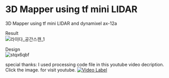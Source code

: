 # 3D Mapper using tf mini LIDAR
3D Mapper using tf mini LIDAR and dynamixel ax-12a

Result  
![라이다_공간스캔_1](https://user-images.githubusercontent.com/35722709/73516863-1f79ef00-443d-11ea-9fbf-db1b18918835.gif)

Design  
![stqx6qbf](https://user-images.githubusercontent.com/35722709/73517730-a16b1780-443f-11ea-9f03-153d706d70bb.png)

special thanks: 
I used processing code file in this youtube video decription.
Click the image. for visit youtube.
[![Video Label](http://img.youtube.com/vi/xkut3yRL61U/0.jpg)](https://youtu.be/xkut3yRL61Ut=0s)
